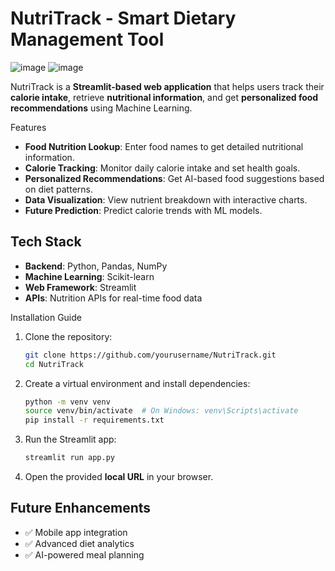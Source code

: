 # NutriTrack - Smart Dietary Management Tool

![image](https://github.com/user-attachments/assets/a9a52452-4d9c-4cc6-8e4c-cf0d4a9e59d1)
![image](https://github.com/user-attachments/assets/5ff730bd-c65a-437e-becc-b42f8afa8f9f)

NutriTrack is a **Streamlit-based web application** that helps users track their **calorie intake**, retrieve **nutritional information**, and get **personalized food recommendations** using Machine Learning.

 Features
- **Food Nutrition Lookup**: Enter food names to get detailed nutritional information.
- **Calorie Tracking**: Monitor daily calorie intake and set health goals.
- **Personalized Recommendations**: Get AI-based food suggestions based on diet patterns.
- **Data Visualization**: View nutrient breakdown with interactive charts.
- **Future Prediction**: Predict calorie trends with ML models.

 ## Tech Stack
- **Backend**: Python, Pandas, NumPy
- **Machine Learning**: Scikit-learn
- **Web Framework**: Streamlit
- **APIs**: Nutrition APIs for real-time food data

 Installation Guide
1. Clone the repository:
   ```bash
   git clone https://github.com/yourusername/NutriTrack.git
   cd NutriTrack
   ```
2. Create a virtual environment and install dependencies:
   ```bash
   python -m venv venv
   source venv/bin/activate  # On Windows: venv\Scripts\activate
   pip install -r requirements.txt
   ```
3. Run the Streamlit app:
   ```bash
   streamlit run app.py
   ```
4. Open the provided **local URL** in your browser.

## Future Enhancements
- ✅ Mobile app integration
- ✅ Advanced diet analytics
- ✅ AI-powered meal planning


